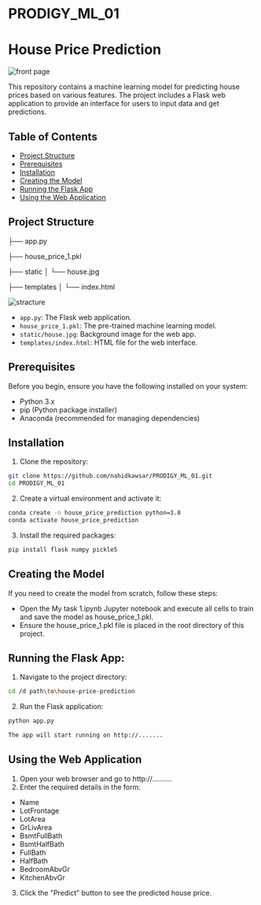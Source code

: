# PRODIGY_ML_01
# House Price Prediction
![front page](https://github.com/user-attachments/assets/3309c1b6-4249-400a-a0b7-13575b0dfdc7)

This repository contains a machine learning model for predicting house prices based on various features. The project includes a Flask web application to provide an interface for users to input data and get predictions.

## Table of Contents

- [Project Structure](#project-structure)
- [Prerequisites](#prerequisites)
- [Installation](#installation)
- [Creating the Model](#creating-the-model)
- [Running the Flask App](#running-the-flask-app)
- [Using the Web Application](#using-the-web-application)

## Project Structure

├── app.py

├── house_price_1.pkl

├── static
│ └── house.jpg

├── templates
│ └── index.html


![stracture](https://github.com/user-attachments/assets/f1530ac7-3705-4c86-b72d-daa42f2f9c92)



- `app.py`: The Flask web application.
- `house_price_1.pkl`: The pre-trained machine learning model.
- `static/house.jpg`: Background image for the web app.
- `templates/index.html`: HTML file for the web interface.

## Prerequisites

Before you begin, ensure you have the following installed on your system:

- Python 3.x
- pip (Python package installer)
- Anaconda (recommended for managing dependencies)

## Installation

1. Clone the repository:

```bash
git clone https://github.com/nahidkawsar/PRODIGY_ML_01.git
cd PRODIGY_ML_01
```

2. Create a virtual environment and activate it:
```bash
conda create -n house_price_prediction python=3.8
conda activate house_price_prediction
```


3. Install the required packages:

```bash
pip install flask numpy pickle5
```

## Creating the Model
If you need to create the model from scratch, follow these steps:

- Open the My task 1.ipynb Jupyter notebook and execute all cells to train and save the model as house_price_1.pkl.
- Ensure the house_price_1.pkl file is placed in the root directory of this project.
## Running the Flask App:

1. Navigate to the project directory:

```bash
cd /d path\to\house-price-prediction
```

2. Run the Flask application:

```bash
python app.py
```

```bash
The app will start running on http://.......
```


## Using the Web Application
1. Open your web browser and go to http://..........
2. Enter the required details in the form:

- Name
- LotFrontage
- LotArea
- GrLivArea
- BsmtFullBath
- BsmtHalfBath
- FullBath
- HalfBath
- BedroomAbvGr
- KitchenAbvGr
3. Click the "Predict" button to see the predicted house price.
